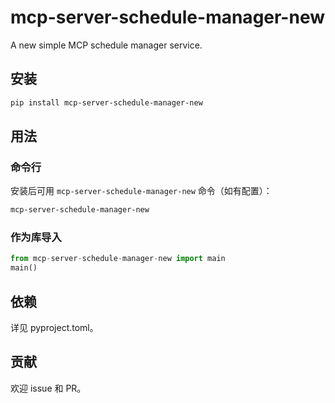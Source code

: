 # mcp-server-schedule-manager-new

A new simple MCP schedule manager service.

## 安装
```bash
pip install mcp-server-schedule-manager-new
```

## 用法

### 命令行

安装后可用 `mcp-server-schedule-manager-new` 命令（如有配置）：
```bash
mcp-server-schedule-manager-new
```

### 作为库导入

```python
from mcp-server-schedule-manager-new import main
main()
```

## 依赖
详见 pyproject.toml。

## 贡献
欢迎 issue 和 PR。
